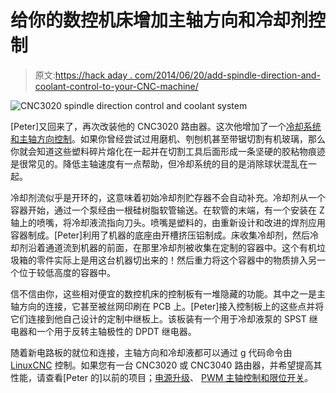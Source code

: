 # 给你的数控机床增加主轴方向和冷却剂控制

> 原文:[https://hack aday . com/2014/06/20/add-spindle-direction-and-coolant-control-to-your-CNC-machine/](https://hackaday.com/2014/06/20/adding-spindle-direction-and-coolant-control-to-your-cnc-machine/)

![CNC3020 spindle direction control and coolant system](../Images/dca1074dd8e3c98375509df1f6c4e837.png)

[Peter]又回来了，再次改装他的 CNC3020 路由器。这次他增加了一个[冷却系统和主轴方向控制](http://lab.whitequark.org/notes/2014-06-16/cnc3020t-coolant-pump-and-ccw-rotation/)。如果你曾经尝试过用磨机、刳刨机甚至带锯切割有机玻璃，那么你就会知道这些塑料碎片熔化在一起并在切割工具后面形成一条坚硬的胶粘物痕迹是很常见的。降低主轴速度有一点帮助，但冷却系统的目的是消除球状混乱在一起。

冷却剂流似乎是开环的，这意味着初始冷却剂贮存器不会自动补充。冷却剂从一个容器开始，通过一个泵经由一根硅树脂软管输送。在软管的末端，有一个安装在 Z 轴上的喷嘴，将冷却液流指向刀头。喷嘴是塑料的，由重新设计和改进的焊剂应用容器制成。[Peter]利用了机器的底座由开槽挤压铝制成。床收集冷却剂，然后冷却剂沿着通道流到机器的前面，在那里冷却剂被收集在定制的容器中。这个有机垃圾箱的零件实际上是用这台机器切出来的！然后重力将这个容器中的物质排入另一个位于较低高度的容器中。

信不信由你，这些相对便宜的数控机床的控制板有一堆隐藏的功能。其中之一是主轴方向的连接，它甚至被丝网印刷在 PCB 上。[Peter]接入控制板上的这些点并将它们连接到他自己设计的定制中继板上。该板装有一个用于冷却液泵的 SPST 继电器和一个用于反转主轴极性的 DPDT 继电器。

随着新电路板的就位和连接，主轴方向和冷却液都可以通过 g 代码命令由 [LinuxCNC](http://www.linuxcnc.org/) 控制。如果您有一台 CNC3020 或 CNC3040 路由器，并希望提高其性能，请查看[Peter 的]以前的项目；[电源升级](http://hackaday.com/2014/06/01/cnc-3020-router-gets-a-power-supply-upgrade/)、 [PWM 主轴控制和限位开关](http://hackaday.com/2014/02/15/chinese-3020-cnc-machine-gets-some-upgrades/)。